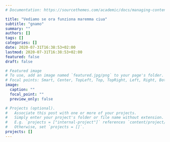 ```yaml
---
# Documentation: https://sourcethemes.com/academic/docs/managing-content/

title: "Vediamo se ora funziona maremma ciua"
subtitle: "gnamo"
summary: ""
authors: []
tags: []
categories: []
date: 2020-07-31T16:38:53+02:00
lastmod: 2020-07-31T16:38:53+02:00
featured: false
draft: false

# Featured image
# To use, add an image named `featured.jpg/png` to your page's folder.
# Focal points: Smart, Center, TopLeft, Top, TopRight, Left, Right, BottomLeft, Bottom, BottomRight.
image:
  caption: ""
  focal_point: ""
  preview_only: false

# Projects (optional).
#   Associate this post with one or more of your projects.
#   Simply enter your project's folder or file name without extension.
#   E.g. `projects = ["internal-project"]` references `content/project/deep-learning/index.md`.
#   Otherwise, set `projects = []`.
projects: []
---
```

